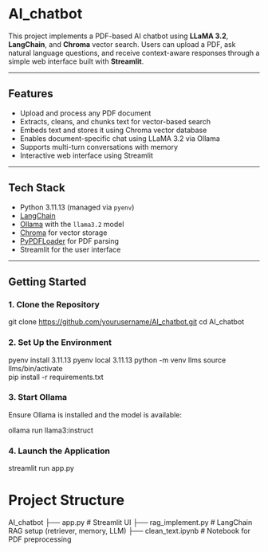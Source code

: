 # AI_chatbot

This project implements a PDF-based AI chatbot using **LLaMA 3.2**, **LangChain**, and **Chroma** vector search. Users can upload a PDF, ask natural language questions, and receive context-aware responses through a simple web interface built with **Streamlit**.

---

## Features

- Upload and process any PDF document
- Extracts, cleans, and chunks text for vector-based search
- Embeds text and stores it using Chroma vector database
- Enables document-specific chat using LLaMA 3.2 via Ollama
- Supports multi-turn conversations with memory
- Interactive web interface using Streamlit

---

## Tech Stack

- Python 3.11.13 (managed via `pyenv`)
- [LangChain](https://python.langchain.com/)
- [Ollama](https://ollama.com/) with the `llama3.2` model
- [Chroma](https://www.trychroma.com/) for vector storage
- [PyPDFLoader](https://api.python.langchain.com/en/latest/document_loaders/langchain_community.document_loaders.pdf.PyPDFLoader.html) for PDF parsing
- Streamlit for the user interface

---

## Getting Started

### 1. Clone the Repository

git clone https://github.com/yourusername/AI_chatbot.git
cd AI_chatbot

### 2. Set Up the Environment

pyenv install 3.11.13
pyenv local 3.11.13
python -m venv llms
source llms/bin/activate  
pip install -r requirements.txt

### 3. Start Ollama
Ensure Ollama is installed and the model is available:

ollama run llama3:instruct

### 4. Launch the Application

streamlit run app.py

# Project Structure 

AI_chatbot
├── app.py              # Streamlit UI
├── rag_implement.py    # LangChain RAG setup (retriever, memory, LLM)
├── clean_text.ipynb    # Notebook for PDF preprocessing
